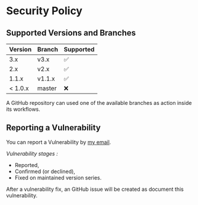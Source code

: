 # Security Policy

## Supported Versions and Branches

| Version | Branch | Supported          |
|---------|--------|--------------------|
| 3.x     | v3.x   | :white_check_mark: |
| 2.x     | v2.x   | :white_check_mark: |
| 1.1.x   | v1.1.x | :white_check_mark: |
| < 1.0.x | master | :x:                |

A GitHub repository can used one of the available branches as action inside its workflows.

## Reporting a Vulnerability

You can report a Vulnerability by [my email](mailto:romain.lespinasse@gmail.com).

_Vulnerability stages :_

- Reported,
- Confirmed (or declined),
- Fixed on maintained version series.

After a vulnerability fix, an GitHub issue will be created as document this vulnerability.
